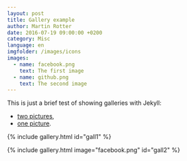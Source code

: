 ```yaml
---
layout: post
title: Gallery example
author: Martin Rotter
date: 2016-07-19 09:00:00 +0200
category: Misc
language: en
imgfolder: /images/icons
images:
  - name: facebook.png
    text: The first image
  - name: github.png
    text: The second image
---
```


This is just a brief test of showing galleries with Jekyll:

* <a id="gall1" href="#">two pictures</a>,
* <a id="gall2" href="#">one picture</a>.

{% include gallery.html id="gall1" %}

{% include gallery.html image="facebook.png" id="gall2" %}
